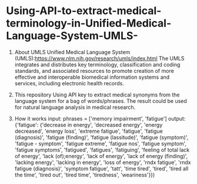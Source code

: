 # Using-API-to-extract-medical-terminology-in-Unified-Medical-Language-System-UMLS-

1. About UMLS
Unified Medical Language System (UMLS):https://www.nlm.nih.gov/research/umls/index.html
The UMLS integrates and distributes key terminology, classification and coding standards, and associated resources to promote creation of more effective and interoperable biomedical information systems and services, including electronic health records.

2. This repository
Using API key to extract medical synonyms from the language system for a bag of words/phrases. The result could be used for natural language analysis in medical research. 

3. How it works
input: 
  phrases = ['memory impairment', 'fatigue']
output:
  {'fatigue': {'decrease in energy',
   'decreased energy',
   'energy decreased',
   'energy loss',
   'extreme fatigue',
   'fatigue',
   'fatigue (diagnosis)',
   'fatigue (finding)',
   'fatigue (lassitude)',
   'fatigue (symptom)',
   'fatigue - symptom',
   'fatigue extreme',
   'fatigue nos',
   'fatigue symptom',
   'fatigue symptoms',
   'fatigued',
   'fatigues',
   'fatiguing',
   'feeling of total lack of energy',
   'lack (of);energy',
   'lack of energy',
   'lack of energy (finding)',
   'lacking energy',
   'lacking in energy',
   'loss of energy',
   'rndx fatigue',
   'rndx fatigue (diagnosis)',
   'symptom fatigue',
   'tatt',
   'time tired',
   'tired',
   'tired all the time',
   'tired out',
   'tired time',
   'tiredness',
   'weariness'}})
